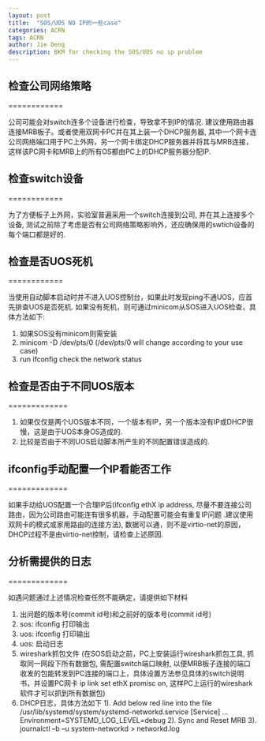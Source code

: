 ```yaml
---
layout: post
title:  "SOS/UOS NO IP的一些case"
categories: ACRN
tags: ACRN
author: Jie Deng
description: BKM for checking the SOS/UOS no ip problem
---
```


## 检查公司网络策略
============

公司可能会对switch连多个设备进行检查，导致拿不到IP的情况. 建议使用路由器连接MRB板子。或者使用双网卡PC并在其上装一个DHCP服务器, 其中一个网卡连公司网络端口用于PC上外网，另一个网卡绑定DHCP服务器并将其与MRB连接，这样该PC网卡和MRB上的所有OS都由PC上的DHCP服务器分配IP.

## 检查switch设备
============

为了方便板子上外网，实验室普遍采用一个switch连接到公司, 并在其上连接多个设备, 测试之前除了考虑是否有公司网络策略影响外，还应确保用的swtich设备的每个端口都是好的.

## 检查是否UOS死机
============

当使用自动脚本启动时并不进入UOS控制台，如果此时发现ping不通UOS，应首先排查UOS是否死机. 如果没有死机，则可通过minicom从SOS进入UOS检查，具体方法如下:

1. 如果SOS没有minicom则需安装
2. minicom -D /dev/pts/0 (/dev/pts/0 will change according to your use case)
3. run ifconfig check the network status

## 检查是否由于不同UOS版本
=============

1. 如果仅仅是两个UOS版本不同，一个版本有IP，另一个版本没有IP或DHCP很慢，这是由于UOS本身OS造成的.
2. 比较是否由于不同UOS启动脚本所产生的不同配置错误造成的.

## ifconfig手动配置一个IP看能否工作
=============

如果手动给UOS配置一个合理IP后(ifconfig ethX ip address, 尽量不要连接公司路由，因为公司路由可能连有很多机器，手动配置可能会有重复IP问题 .建议使用双网卡的模式或家用路由的连接方法), 数据可以通，则不是virtio-net的原因，DHCP过程不是由virtio-net控制，请检查上述原因.


## 分析需提供的日志
=============

如遇问题通过上述情况检查任然不能确定，请提供如下材料

1. 出问题的版本号(commit id号)和之前好的版本号(commit id号)
2. sos: ifconfig 打印输出
3. uos: ifconfig 打印输出
4. uos: 启动日志
5. wireshark抓包文件 (在SOS启动之前，PC上安装运行wireshark抓包工具, 抓取同一网段下所有数据包, 需配置switch端口映射, 以便MRB板子连接的端口收发的包能转发到PC连接的端口上，具体设置方法参见具体的switch说明书，并设置PC网卡 ip link set ethX promisc on, 这样PC上运行的wireshark软件才可以抓到所有数据包)
6. DHCP日志，具体方法如下
  1). Add below red line into the file /usr/lib/systemd/system/systemd-networkd.service
      [Service]
      ...
      Environment=SYSTEMD_LOG_LEVEL=debug
  2). Sync and Reset MRB
  3). journalctl –b –u system-networkd > networkd.log
